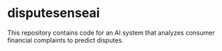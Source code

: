 # disputesenseai
This repository contains code for an AI system that analyzes consumer financial complaints to predict disputes.
